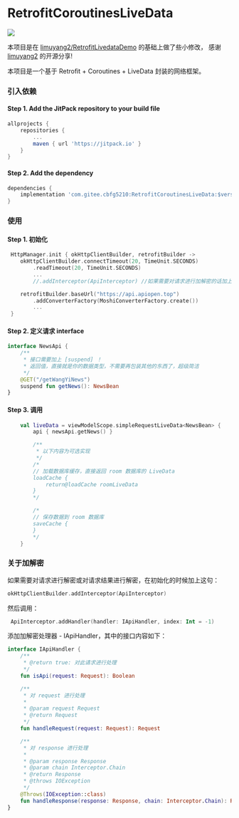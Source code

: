 # RetrofitCoroutinesLiveData
[![](https://jitpack.io/v/com.gitee.cbfg5210/RetrofitCoroutinesLiveData.svg)](https://jitpack.io/#com.gitee.cbfg5210/RetrofitCoroutinesLiveData)

本项目是在 [limuyang2/RetrofitLivedataDemo](https://github.com/limuyang2/RetrofitLivedataDemo) 的基础上做了些小修改，
感谢 [limuyang2](https://github.com/limuyang2) 的开源分享!

本项目是一个基于 Retrofit + Coroutines + LiveData 封装的网络框架。

### 引入依赖
#### Step 1. Add the JitPack repository to your build file
```gradle
allprojects {
    repositories {
        ...
        maven { url 'https://jitpack.io' }
    }
}
```
#### Step 2. Add the dependency
```gradle
dependencies {
    implementation 'com.gitee.cbfg5210:RetrofitCoroutinesLiveData:$version'
}
```

### 使用
#### Step 1. 初始化
```kotlin
 HttpManager.init { okHttpClientBuilder, retrofitBuilder ->
    okHttpClientBuilder.connectTimeout(20, TimeUnit.SECONDS)
        .readTimeout(20, TimeUnit.SECONDS)
        ...
        //.addInterceptor(ApiInterceptor) //如果需要对请求进行加解密的话加上

    retrofitBuilder.baseUrl("https://api.apiopen.top")
        .addConverterFactory(MoshiConverterFactory.create())
        ...
 }
```
#### Step 2. 定义请求 interface
```kotlin
interface NewsApi {
    /**
     * 接口需要加上 [suspend] ！
     * 返回值，直接就是你的数据类型，不需要再包装其他的东西了，超级简洁
     */
    @GET("/getWangYiNews")
    suspend fun getNews(): NewsBean
}
```
#### Step 3. 调用
```kotlin
    val liveData = viewModelScope.simpleRequestLiveData<NewsBean> {
        api { newsApi.getNews() }

        /**
         * 以下内容为可选实现
         */
        /*
        // 加载数据库缓存，直接返回 room 数据库的 LiveData
        loadCache {
            return@loadCache roomLiveData
        }
        */

        /*
        // 保存数据到 room 数据库
        saveCache {
        }
        */
    }
```

### 关于加解密
如果需要对请求进行解密或对请求结果进行解密，在初始化的时候加上这句：
```kotlin
okHttpClientBuilder.addInterceptor(ApiInterceptor)
```
然后调用：
```kotlin
 ApiInterceptor.addHandler(handler: IApiHandler, index: Int = -1)
```
添加加解密处理器 - IApiHandler，其中的接口内容如下：
```kotlin
interface IApiHandler {
    /**
     * @return true: 对此请求进行处理
     */
    fun isApi(request: Request): Boolean

    /**
     * 对 request 进行处理
     *
     * @param request Request
     * @return Request
     */
    fun handleRequest(request: Request): Request

    /**
     * 对 response 进行处理
     *
     * @param response Response
     * @param chain Interceptor.Chain
     * @return Response
     * @throws IOException
     */
    @Throws(IOException::class)
    fun handleResponse(response: Response, chain: Interceptor.Chain): Response
}
```